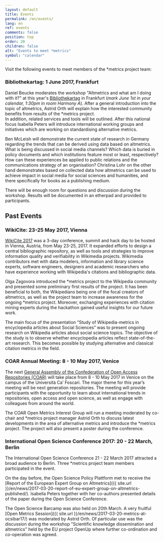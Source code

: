 ```yaml
---
layout: default
title: Events
permalink: /en/events/
lang: en
ref: events
comments: false
position: top
order: 20
children: false
alt: "Events to meet *metrics"
symbol: "calendar"
---
```

<!-- Start editing content here -->
Visit the following events to meet members of the \*metrics project team:

### Bibliothekartag: 1 June 2017, Frankfurt

Daniel Beucke moderates the workshop "Altmetrics and what am I doing with it?" at this year's [Bibliothekartag](http://bibliothekartag2017.de/) in Frankfurt (_mark June 1st in your calendar, 1:30pm in room Harmony A_). After a general introduction into the topic of altmetrics, Astrid Orth will explain how the interested community benefits from results of the \*metrics project.  
In addition, related services and tools will be outlined. After this national focus Isabella Peters will introduce international working groups and initiatives which are working on standardising alternative metrics.  

Ben McLeish will demonstrate the current state of research in Germany regarding the trends that can be derived using data based on altmetrics. What is being discussed in social media channels? Which data is buried in policy documents and which institutions feature most or least, respectively? How can these experiences be applied to public relations and the communications strategy of an organisation? Christina Lohr on the other hand demonstrates based on collected data how altmetrics can be used to achieve impact in social media for social sciences and humanities, and there specifically for books as a publishing medium.  

There will be enough room for questions and discussion during the workshop. Results will be documented in an etherpad and provided to participants.  

## Past Events

### WikiCite: 23-25 May 2017, Vienna

[WikiCite 2017](https://meta.wikimedia.org/wiki/WikiCite_2017) was a 3-day conference, summit and hack day to be hosted in Vienna, Austria, from May 23-25, 2017. It expanded efforts to design a central bibliographic repository, as well as tools and strategies to improve information quality and verifiability in Wikimedia projects. Wikimedia contributors met with data modelers, information and library science experts, software engineers, designers and academic researchers who have experience working with Wikipedia's citations and bibliographic data.  

Olga Zagovora introduced the \*metrics project to the Wikipedia community and presented some preliminary first results of the project. It has been beneficial to both, the Wikipedians being one of the focal creators of altmetrics, as well as the project team to increase awareness for the ongoing \*metrics project. Moreover, exchanging experiences with citation mining experts during the hackathon gained useful insights for our future work.  

The main focus of the presentation “Study of Wikipedia-metrics in encyclopedia articles about Social Sciences” was to present ongoing research on Wikipedia articles about social science topics. The objective of the study is to observe whether encyclopedia articles reflect state-of-the-art research. This becomes possible by studying alternative and classical citation metrics in the field.

### COAR Annual Meeting: 8 - 10 May 2017, Venice

The next [General Assembly of the Confederation of Open Access Repositories (COAR)](https://www.coar-repositories.org/community/coar-annual-meeting-2017/) will take place from 8 - 10 May 2017 in Venice on the campus of the Università Ca’ Foscari. The major theme for this year’s meeting will be next generation repositories. The meeting will provide participants with the opportunity to learn about international trends in repositories, open access and open science, as well as engage with colleagues from around the world.  

The COAR Open Metrics Interest Group will run a meeting moderated by co-chair and \*metrics project manager Astrid Orth to discuss latest developments in the area of alternative metrics and introduce the \*metrics project. The project will also present a poster during the conference.


### International Open Science Conference 2017: 20 - 22 March, Berlin

The International Open Science Conference 21 - 22 March 2017 attracted a broad audience to Berlin. Three \*metrics project team members participated in the event.  

On the day before, the Open Science Policy Plattform met to receive the [Report of the European Expert Group on Altmetrics]({{ site.url }}/en/news/2017-03-20-report-of-eu-expert-group-on-altmetrics-published/). Isabella Peters together with her co-authors presented details of the paper during the Open Science Conference.  

The Open Science Barcamp was also held on 20th March. A very fruitful [Open Metrics Session]({{ site.url }}/en/news/2017-03-20-metrics-at-ocsibar17/) was moderated by Astrid Orth. Of particular use was the discussion during the workshop "Scientific knowledge dissemination and altmetrics" held by the EU project OpenUp where further co-ordination and co-operation was agreed.
